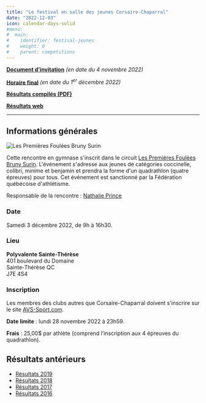 ```yaml
---
title: "Le festival en salle des jeunes Corsaire-Chaparral"
date: "2022-12-03"
icon: calendar-days-solid
#menu:
#  main:
#    identifier: festival-jeunes
#    weight: 0
#    parent: competitions
---
```


[**Document d’invitation**](https://assets.corsaire-chaparral.org/competitions/2022/document-technique-festival-des-jeunes-coch-2022.pdf) _(en date du 4 novembre 2022)_

[**Horaire final**](https://assets.corsaire-chaparral.org/competitions/2022/horaire-final-festival-des-jeunes-coch-2022.pdf) _(en date du 1<sup>er</sup> décembre 2022)_

[**Résultats compilés (PDF)**](/resultats/2022/festival-des-jeunes/)

[**Résultats web**](https://resultats.corsaire-chaparral.org/meets/festival-coch-2022)

---

## Informations générales

![Les Premières Foulées Bruny Surin](/img/logo-premieres-foulees-bruny-surin.jpg)

Cette rencontre en gymnase s'inscrit dans le circuit [Les Premières Foulées Bruny Surin](http://www.athletisme-quebec.ca/evenements-en-gymnase). L'événement s'adresse aux jeunes de catégories coccinelle, colibri, minime et benjamin et prendra la forme d'un quadrathlon (quatre épreuves) pour tous. Cet événement est sanctionné par la Fédération québécoise d'athlétisme.

Responsable de la rencontre : [Nathalie Prince](mailto:nathalie.prince1@videotron.ca)

### Date

Samedi 3 décembre 2022, de 9h à 16h30.

### Lieu

**Polyvalente Sainte-Thérèse**  
401 boulevard du Domaine  
Sainte-Thérèse QC  
J7E 4S4

### Inscription

Les membres des clubs autres que Corsaire-Chaparral doivent s’inscrire sur le site [AVS-Sport.com](https://avs-sport.com/).

**Date limite** : lundi 28 novembre 2022 à 23h59.

**Frais** : 25,00$ par athlète (comprend l’inscription aux 4 épreuves du quadrathlon).

## Résultats antérieurs

- [Résultats 2019](https://assets.corsaire-chaparral.org/competitions/2019/resultats-festival-jeunes-coch-2019.pdf)
- [Résultats 2018](https://avs-sport.com/comp_main.php?comp=331)
- [Résultats 2017](/resultats/2017/festival-en-salle-pour-jeunes/)
- [Résultats 2016](https://assets.corsaire-chaparral.org/competitions/2016/resultats-festival-en-salle-coch-2016.pdf)
